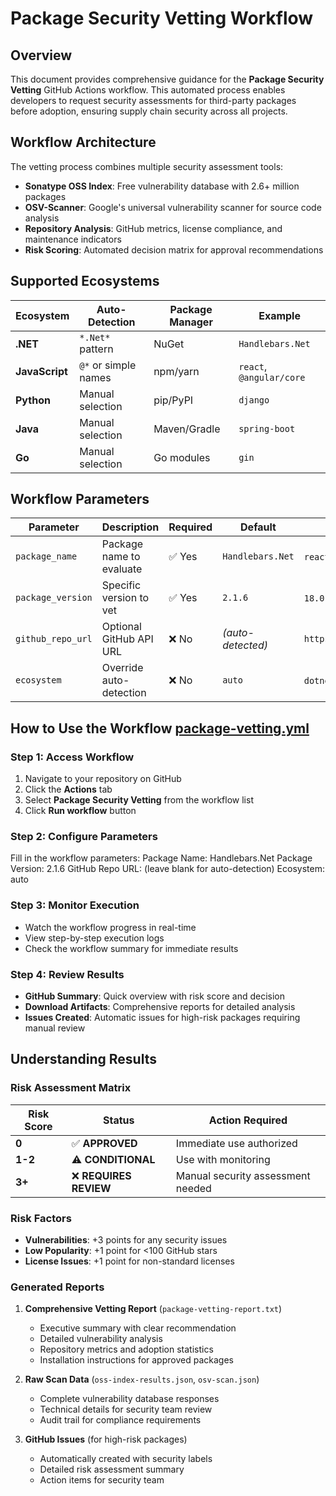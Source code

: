 # Package Security Vetting Workflow

## Overview

This document provides comprehensive guidance for the **Package Security Vetting** GitHub Actions workflow. This automated process enables developers to request security assessments for third-party packages before adoption, ensuring supply chain security across all projects.

## Workflow Architecture

The vetting process combines multiple security assessment tools:
- **Sonatype OSS Index**: Free vulnerability database with 2.6+ million packages
- **OSV-Scanner**: Google's universal vulnerability scanner for source code analysis
- **Repository Analysis**: GitHub metrics, license compliance, and maintenance indicators
- **Risk Scoring**: Automated decision matrix for approval recommendations

## Supported Ecosystems

| Ecosystem | Auto-Detection | Package Manager | Example |
|-----------|----------------|-----------------|---------|
| **.NET** | `*.Net*` pattern | NuGet | `Handlebars.Net` |
| **JavaScript** | `@*` or simple names | npm/yarn | `react`, `@angular/core` |
| **Python** | Manual selection | pip/PyPI | `django` |
| **Java** | Manual selection | Maven/Gradle | `spring-boot` |
| **Go** | Manual selection | Go modules | `gin` |

## Workflow Parameters

| Parameter | Description | Required | Default | Examples |
|-----------|-------------|----------|---------|----------|
| `package_name` | Package name to evaluate | ✅ Yes | `Handlebars.Net` | `react`, `django`, `spring-boot` |
| `package_version` | Specific version to vet | ✅ Yes | `2.1.6` | `18.0.0`, `4.2.0` |
| `github_repo_url` | Optional GitHub API URL | ❌ No | _(auto-detected)_ | `https://api.github.com/repos/facebook/react` |
| `ecosystem` | Override auto-detection | ❌ No | `auto` | `dotnet`, `npm`, `python`, `java`, `go` |

## How to Use the Workflow [package-vetting.yml](../.github/workflows/package-vetting.yml)

### Step 1: Access Workflow
1. Navigate to your repository on GitHub
2. Click the **Actions** tab
3. Select **Package Security Vetting** from the workflow list
4. Click **Run workflow** button

### Step 2: Configure Parameters
Fill in the workflow parameters:
Package Name: Handlebars.Net
Package Version: 2.1.6
GitHub Repo URL: (leave blank for auto-detection)
Ecosystem: auto


### Step 3: Monitor Execution
- Watch the workflow progress in real-time
- View step-by-step execution logs
- Check the workflow summary for immediate results

### Step 4: Review Results
- **GitHub Summary**: Quick overview with risk score and decision
- **Download Artifacts**: Comprehensive reports for detailed analysis
- **Issues Created**: Automatic issues for high-risk packages requiring manual review

## Understanding Results

### Risk Assessment Matrix

| Risk Score | Status | Action Required |
|------------|--------|-----------------|
| **0** | ✅ **APPROVED** | Immediate use authorized |
| **1-2** | ⚠️ **CONDITIONAL** | Use with monitoring |
| **3+** | ❌ **REQUIRES REVIEW** | Manual security assessment needed |

### Risk Factors
- **Vulnerabilities**: +3 points for any security issues
- **Low Popularity**: +1 point for <100 GitHub stars
- **License Issues**: +1 point for non-standard licenses

### Generated Reports

1. **Comprehensive Vetting Report** (`package-vetting-report.txt`)
   - Executive summary with clear recommendation
   - Detailed vulnerability analysis
   - Repository metrics and adoption statistics
   - Installation instructions for approved packages

2. **Raw Scan Data** (`oss-index-results.json`, `osv-scan.json`)
   - Complete vulnerability database responses
   - Technical details for security team review
   - Audit trail for compliance requirements

3. **GitHub Issues** (for high-risk packages)
   - Automatically created with security labels
   - Detailed risk assessment summary
   - Action items for security team
